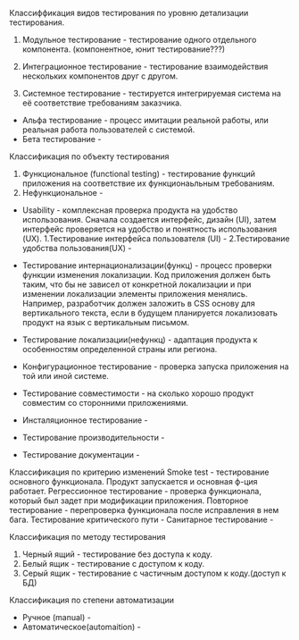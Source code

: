 Классиффикация видов тестирования по уровню детализации тестирования.
1. Модульное тестирование - тестирование одного отдельного компонента.
(компонентное, юнит тестирование???)

2. Интеграционное тестирование - тестирование взаимодействия нескольких компонентов друг с другом.

3. Системное тестирование - тестируется интегрируемая система на её соответствие требованиям заказчика.
  - Альфа тестирование - процесс имитации реальной работы, или реальная работа пользователей с системой.
  - Бета тестирование - 
 
 Классификация по объекту тестирования 
 1. Функциональное (functional testing) - тестирование функций приложения на соответствие их функционаьльным требованиям.
 2. Нефункциональное - 

 - Usability - комплексная проверка продукта на удобство использования. Сначала создается интерфейс, дизайн (UI), затем интерфейс проверяется на удобство и понятность использования (UX).
  1.Тестирование интерфейса пользователя (UI) - 
  2.Тестирование удобства пользования(UX) -
  
 - Тестирование интернационализации(функц) - процесс проверки функции изменения локализации. Код приложения должен быть таким, что бы не зависел от конкретной локализации и при изменении локализации элементы приложения менялись.  Например, разработчик должен заложить в CSS основу для вертикального текста, если в будущем планируется локализовать продукт на язык с вертикальным письмом.
 - Тестирование локализации(нефункц) - адаптация продукта к особенностям определенной страны или региона.
 
 - Конфигурационное тестирование -  проверка запуска приложения на той или иной системе.
 - Тестирование совместимости - на сколько хорошо продукт совместим со сторонними приложениями.
 - Инсталяционное тестирование - 
 - Тестирование производительности - 
 - Тестирование документации - 

Классификация по критерию изменений
Smoke test - тестирование основного функционала. Продукт запускается и основная ф-ция работает.
Регрессионное тестирование - проверка функционала, который был задет при модификации приложения.
Повторное тестирование - перепроверка функционала после исправления в нем бага.
Тестирование критического пути - 
Санитарное тестирование - 

Классификация по методу тестирования 
1. Черный ящий - тестирование без доступа к коду.
2. Белый ящик - тестирование с доступом к коду.
3. Серый ящик - тестирование с частичным доступом к коду.(доступ к БД)

Классификация по степени автоматизации
- Ручное (manual) - 
- Автоматическое(automaition) - 
